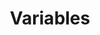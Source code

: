 ---
layout: page
title: Variables
permalink: /programming/lessons/variables.html
description: "What are Variables?"
comments: true
signoff: true
redirect_to:
  - https://automationintesting.com/programming/lessons/variables.html
---
